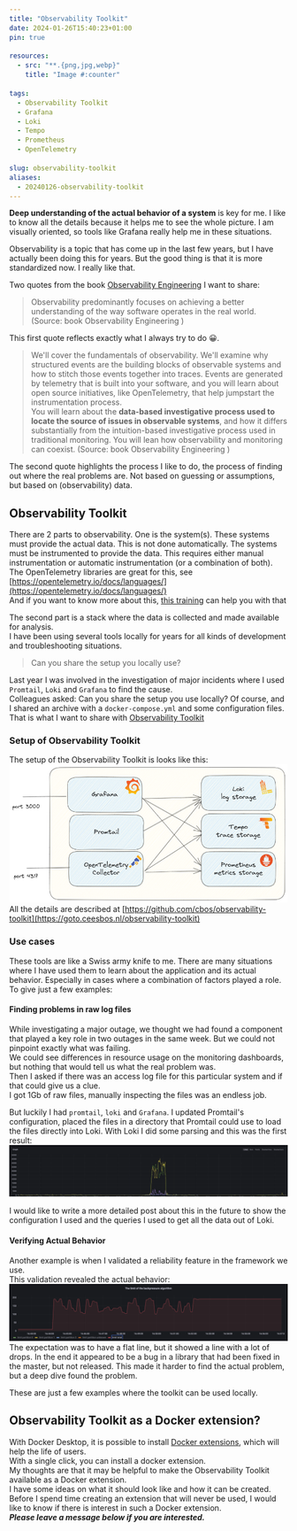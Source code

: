 ```yaml
---
title: "Observability Toolkit"
date: 2024-01-26T15:40:23+01:00
pin: true

resources:
  - src: "**.{png,jpg,webp}"
    title: "Image #:counter"

tags:
  - Observability Toolkit
  - Grafana
  - Loki
  - Tempo
  - Prometheus
  - OpenTelemetry

slug: observability-toolkit
aliases:
  - 20240126-observability-toolkit
---
```


**Deep understanding of the actual behavior of a system** is key for me. I like to know all the details because it helps me to see the whole picture.
I am visually oriented, so tools like Grafana really help me in these situations.

Observability is a topic that has come up in the last few years, but I have actually been doing this for years. But the good thing
is that it is more standardized now. I really like that.

Two quotes from the book [Observability Engineering](https://www.oreilly.com/library/view/observability-engineering/9781492076438/) I want to share:

> Observability predominantly focuses on achieving a better understanding of the way software operates in the real world. 
> (Source: book Observability Engineering )

This first quote reflects exactly what I always try to do 😀.

> We'll cover the fundamentals of observability. We'll examine why structured events are the building blocks
> of observable systems and how to stitch those events together into traces. Events are generated by telemetry
> that is built into your software, and you will learn about open source initiatives, like OpenTelemetry, that help
> jumpstart the instrumentation process.   
> You will learn about the **data-based investigative process used to locate the source of issues in observable systems**,
> and how it differs substantially from the intuition-based investigative process used in traditional 
> monitoring. You will lean how observability and monitoring can coexist.
> (Source: book Observability Engineering )

The second quote highlights the process I like to do, the process of finding out where the real problems are. Not based
on guessing or assumptions, but based on (observability) data.

## Observability Toolkit

There are 2 parts to observability. One is the system(s). These systems must provide the actual data. This is not
done automatically. The systems must be instrumented to provide the data. 
This requires either manual instrumentation or automatic instrumentation (or a combination of both). 
The OpenTelemetry libraries are great for this, see [https://opentelemetry.io/docs/languages/](https://opentelemetry.io/docs/languages/)    
And if you want to know more about this, [this training](https://openvalue.training/observability_for_developers/) can help you with that

The second part is a stack where the data is collected and made available for analysis.    
I have been using several tools locally for years for all kinds of development and troubleshooting situations.

> Can you share the setup you locally use?

Last year I was involved in the investigation of major incidents where I used `Promtail`, `Loki` and `Grafana` to find the cause.   
Colleagues asked: Can you share the setup you use locally? Of course, and I shared an archive with a `docker-compose.yml` and some configuration files.   
That is what I want to share with [Observability Toolkit](https://goto.ceesbos.nl/observability-toolkit)

### Setup of Observability Toolkit
The setup of the Observability Toolkit is looks like this:
![](setup.png)   
All the details are described at [https://github.com/cbos/observability-toolkit](https://goto.ceesbos.nl/observability-toolkit)

### Use cases
These tools are like a Swiss army knife to me. There are many situations where I have used them to learn about the application and its actual behavior.
Especially in cases where a combination of factors played a role.
To give just a few examples:

#### Finding problems in raw log files
While investigating a major outage, we thought we had found a component that played a key role in two outages in the same week. But we could not pinpoint exactly what was failing.   
We could see differences in resource usage on the monitoring dashboards, but nothing that would tell us what the real problem was.   
Then I asked if there was an access log file for this particular system and if that could give us a clue.   
I got 1Gb of raw files, manually inspecting the files was an endless job.

But luckily I had `promtail`, `loki` and `Grafana`.
I updated Promtail's configuration, placed the files in a directory that Promtail could use to load the files directly into Loki.
With Loki I did some parsing and this was the first result:
![](response_times.png)

I would like to write a more detailed post about this in the future to show the configuration I used and the queries I used to get all the data out of Loki.

#### Verifying Actual Behavior
Another example is when I validated a reliability feature in the framework we use.   
This validation revealed the actual behavior:
![](backpressure_bug_found.png)
The expectation was to have a flat line, but it showed a line with a lot of drops. In the end it appeared to be a bug in a library that had been fixed in the master, but not released.
This made it harder to find the actual problem, but a deep dive found the problem.

These are just a few examples where the toolkit can be used locally.

## Observability Toolkit as a Docker extension?

With Docker Desktop, it is possible to install [Docker extensions](https://www.docker.com/products/extensions/), which will help the life of users.   
With a single click, you can install a docker extension.    
My thoughts are that it may be helpful to make the Observability Toolkit available as a Docker extension.   
I have some ideas on what it should look like and how it can be created.   
Before I spend time creating an extension that will never be used, I would like to know if there is interest in such a Docker extension.    
**_Please leave a message below if you are interested._**

